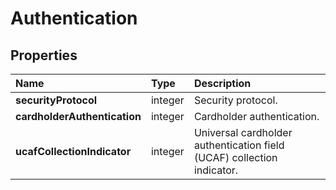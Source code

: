 # Authentication

## Properties <a name="properties"></a>

| Name | Type | Description |
| :--- | :--- | :---------- |
| **securityProtocol** | integer | Security protocol. |
| **cardholderAuthentication** | integer | Cardholder authentication. |
| **ucafCollectionIndicator** | integer | Universal cardholder authentication field (UCAF) collection indicator. |